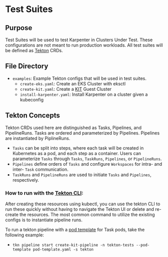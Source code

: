 # Test Suites

## Purpose
Test Suites will be used to test Karpenter in Clusters Under Test. These configurations are not meant to run production workloads. All test suites will be defined as [Tekton](https://tekton.dev/) CRDs.

## File Directory
- `examples`: Example Tekton configs that will be used in test suites.
  - `create-eks.yaml`: Create an EKS Cluster with eksctl
  - `create-kit.yaml`: Create a [KIT](https://github.com/awslabs/kubernetes-iteration-toolkit) Guest Cluster
  - `install-karpenter.yaml`: Install Karpenter on a cluster given a kubeconfig

## Tekton Concepts
Tekton CRDs used here are distinguished as Tasks, Pipelines, and PipelineRuns. Tasks are ordered and parameterized by Pipelines. Pipelines are instantiated by PiplineRuns.
- `Tasks` can be split into steps, where each task will be created in Kubernetes as a pod, and each step as a container. Users can parameterize `Tasks` through `Tasks`, `TaskRuns`, `Pipelines`, or `PipelineRuns`.
- `Pipelines` define orders of `Tasks` and configure `Workspaces` for intra- and inter- `Task` communication.
- `TaskRuns` and `PipelineRuns` are used to initiate `Tasks` and `Pipelines`, respectively.

### How to run with the [Tekton CLI](https://github.com/tektoncd/cli):
After creating these resources using kubectl, you can use the tekton CLI to run these quickly without having to navigate the Tekton UI or delete and re-create the resources. The most common command to utilize the existing configs is to instantiate pipeline runs.

To run a tekton pipeline with a [pod template](https://tekton.dev/docs/pipelines/podtemplates/) for Task pods, take the following example:
- `tkn pipeline start create-kit-pipeline -n tekton-tests --pod-template pod-template.yaml -s tekton`
